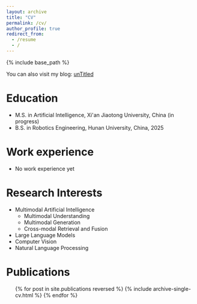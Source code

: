 ```yaml
---
layout: archive
title: "CV"
permalink: /cv/
author_profile: true
redirect_from:
  - /resume
  - /
---
```


{% include base_path %}

You can also visit my blog: [unTitled](https://digital-garden-chi-eosin.vercel.app/)

Education
======
* M.S. in Artificial Intelligence, Xi'an Jiaotong University, China (in progress)
* B.S. in Robotics Engineering, Hunan University, China, 2025

Work experience
======
* No work experience yet

Research Interests
======
* Multimodal Artificial Intelligence
  * Multimodal Understanding
  * Multimodal Generation
  * Cross-modal Retrieval and Fusion
* Large Language Models
* Computer Vision
* Natural Language Processing

Publications
======
  <ul>{% for post in site.publications reversed %}
    {% include archive-single-cv.html %}
  {% endfor %}</ul>
